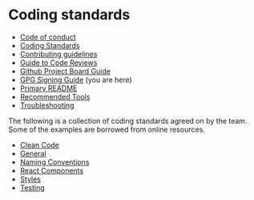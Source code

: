 # Coding standards

- [Code of conduct](https://github.com/bbc/simorgh/blob/latest/.github/CODE_OF_CONDUCT.md)
- [Coding Standards](https://github.com/bbc/simorgh/blob/latest/docs/Coding-Standards/index.md)
- [Contributing guidelines](https://github.com/bbc/simorgh/blob/latest/CONTRIBUTING.md)
- [Guide to Code Reviews](https://github.com/bbc/simorgh/blob/latest/docs/Code-Reviews.md)
- [Github Project Board Guide](https://github.com/bbc/simorgh/blob/latest/docs/Project-Board-Guide.md)
- [GPG Signing Guide](docs/GPG-Signing-Guide.md) (you are here)
- [Primary README](https://github.com/bbc/simorgh/blob/latest/README.md)
- [Recommended Tools](https://github.com/bbc/simorgh/blob/latest/docs/Recommended-Tools.md)
- [Troubleshooting](https://github.com/bbc/simorgh/blob/latest/docs/Troubleshooting.md)

The following is a collection of coding standards agreed on by the team. Some of the examples are borrowed from online resources.

- [Clean Code](https://github.com/bbc/simorgh/blob/latest/docs/Coding-Standards/Clean-Code.md)
- [General](https://github.com/bbc/simorgh/blob/latest/docs/Coding-Standards/General.md)
- [Naming Conventions](https://github.com/bbc/simorgh/blob/latest/docs/Coding-Standards/Naming-Conventions.md)
- [React Components](https://github.com/bbc/simorgh/blob/latest/docs/Coding-Standards/React-Components.md)
- [Styles](https://github.com/bbc/simorgh/blob/latest/docs/Coding-Standards/Styles.md)
- [Testing](https://github.com/bbc/simorgh/blob/latest/docs/Coding-Standards/Testing.md)
